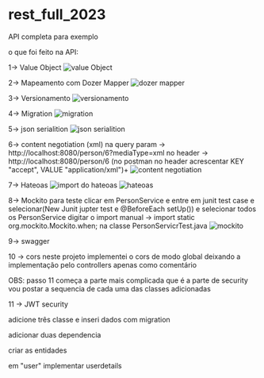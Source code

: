 # rest_full_2023
API completa para exemplo

o que foi feito na API:

1-> Value Object
![value Object](https://user-images.githubusercontent.com/95228196/212233346-aa0f68ce-0ae0-4133-a13c-6b2a9f2407f0.png)

2-> Mapeamento com Dozer Mapper
![dozer mapper](https://user-images.githubusercontent.com/95228196/212233367-a817abfc-c346-400e-9daa-5eafbdab6c85.png)

3-> Versionamento
![versionamento](https://user-images.githubusercontent.com/95228196/212233382-d273d713-b1cc-4e56-9d49-c1513401f68c.png)

4-> Migration
![migration](https://user-images.githubusercontent.com/95228196/212233395-dda79771-3174-4ded-94be-b885f5aac0ee.png)

5-> json serialition
![json serialition](https://user-images.githubusercontent.com/95228196/212233406-e72bbdcc-b3eb-4939-b22f-8d0e802804bc.png)

6-> content negotiation (xml)
na query param ->  http://localhost:8080/person/6?mediaType=xml
no header -> http://localhost:8080/person/6 (no postman no header acrescentar KEY "accept", VALUE "application/xml")+
![content negotiation](https://user-images.githubusercontent.com/95228196/212233447-d6374c83-7788-4bb9-8079-4a4201c620cd.png)

7-> Hateoas
![import do hateoas](https://user-images.githubusercontent.com/95228196/212233464-63c2495f-d494-42b3-8fdb-653b1f477a83.png)
![hateoas](https://user-images.githubusercontent.com/95228196/212233473-ee869b70-7a9e-4d30-97f9-ee5449511dab.png)

8-> Mockito para teste
clicar em PersonService e entre em junit test case e selecionar(New Junit jupter test e @BeforeEach setUp()) e selecionar todos os PersonService
digitar o import manual -> import static org.mockito.Mockito.when; na classe  PersonServicrTest.java
![mockito](https://user-images.githubusercontent.com/95228196/212233719-b8964645-e76b-45ca-938f-b8e3fc4a38cf.png)

9-> swagger

10 -> cors neste projeto implementei o cors de modo global deixando a implementação pelo controllers apenas como comentário


OBS: passo 11 começa a parte mais complicada que é a parte de security vou postar a sequencia de cada uma das classes adicionadas

11 -> JWT security

adicione três classe e inseri dados  com migration

adicionar duas dependencia 

criar as entidades

em "user" implementar userdetails



